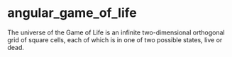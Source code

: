 # angular_game_of_life
The universe of the Game of Life is an infinite two-dimensional orthogonal grid of square cells, each of which is in one of two possible states, live or dead.
